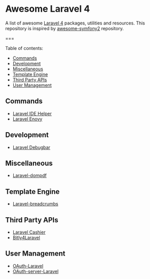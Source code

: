 # Awesome Laravel 4
A list of awesome [Laravel 4](http://laravel.com) packages, utilities and resources. This repository is inspired by 
[awesome-symfony2](https://github.com/EmanueleMinotto/awesome-symfony2/) repository.

===

Table of contents:
* [Commands](#command)
* [Development](#development)
* [Miscellaneous](#miscellaneous)
* [Template Engine](#template-engine)
* [Third Party APIs](#third-party-apis)
* [User Management](#user-management)

## Commands
* [Laravel IDE Helper](https://github.com/barryvdh/laravel-ide-helper)
* [Laravel Enovy](https://github.com/laravel/envoy)

## Development
* [Laravel Debugbar](https://github.com/barryvdh/laravel-debugbar)

## Miscellaneous
* [Laravel-dompdf](https://github.com/barryvdh/laravel-dompdf)

## Template Engine
* [Laravel-breadcrumbs](https://github.com/davejamesmiller/laravel-breadcrumbs)

## Third Party APIs
* [Laravel Cashier](https://github.com/laravel/cashier)
* [Bitly4Laravel](https://github.com/jelovac/bitly4laravel)
 
## User Management
* [OAuth-Laravel](https://github.com/artdarek/oauth-4-laravel)
* [OAuth-server-Laravel](https://github.com/lucadegasperi/oauth2-server-laravel)
